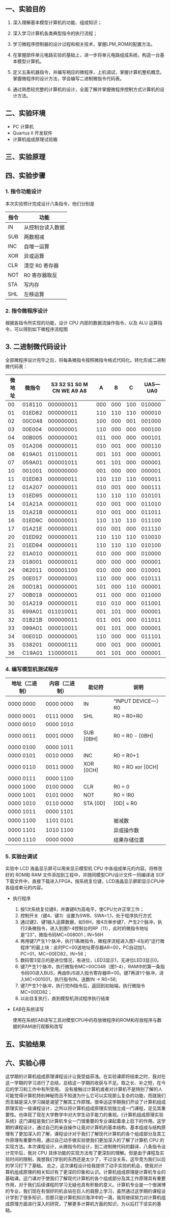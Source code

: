 ## 一、实验目的

1. 深入理解基本模型计算机的功能、组成知识；

2. 深入学习计算机各类典型指令的执行流程；

3. 学习微程序控制器的设计过程和相关技术，掌握LPM_ROM的配置方法。

4. 在掌握部件单元电路实验的基础上，进一步将单元电路组成系统，构造一台基本模型计算机。

5. 定义五条机器指令，并编写相应的微程序，上机调试，掌握计算机整机概念。掌握微程序的设计方法，学会编写二进制微指令代码表。

6. 通过熟悉较完整的计算机的设计，全面了解并掌握微程序控制方式计算机的设计方法。

## 二、实验环境

- PC 计算机
- Quartus II 开发软件
- 计算机组成原理试验箱

## 三、实验原理



## 四、实验步骤

### 1. 指令功能设计

本次实验预计完成设计八条指令，他们分别是

| 指令 | 功能             |
| ---- | ---------------- |
| IN   | 从控制台读入数据 |
| SUB  | 两数相减         |
| INC  | 自增一运算       |
| XOR  | 异或运算         |
| CLR  | 清空 R0 寄存器   |
| NOT  | R0 寄存器取反    |
| STA  | 写内存           |
| SHL  | 左移运算         |

### 2. 指令微程序设计

根据各指令所实现的功能，设计 CPU 内部的数据流操作指令，以及 ALU 运算指令，可以得到如下微程序流程图



## 3. 二进制微代码设计

全部微程序设计完毕之后，将每条微指令按照微指令格式代码化。转化形成二进制微代码表：

| 微地址 | 微指令 | S3 S2 S1 S0 M CN   WE A9 A8 | A    | B    | C    | UA5—UA0 |
| ------ | ------ | --------------------------- | ---- | ---- | ---- | ------- |
| 00     | 018110 | 000000011                   | 000  | 000  | 100  | 010000  |
| 01     | 01ED82 | 000000011                   | 110  | 110  | 110  | 000010  |
| 02     | 00C048 | 000000001                   | 100  | 000  | 001  | 001000  |
| 03     | 00E004 | 000000001                   | 110  | 000  | 000  | 000100  |
| 04     | 00B005 | 000000001                   | 011  | 000  | 000  | 000101  |
| 05     | 01A206 | 000000011                   | 010  | 001  | 000  | 000110  |
| 06     | 619A01 | 011000011                   | 001  | 101  | 000  | 000001  |
| 07     | 059A01 | 000001011                   | 001  | 101  | 000  | 000001  |
| 10     | 001001 | 000000000                   | 001  | 000  | 000  | 000001  |
| 11     | 01ED83 | 000000011                   | 110  | 110  | 110  | 000011  |
| 12     | 01A207 | 000000011                   | 010  | 001  | 000  | 000111  |
| 13     | 01ED95 | 000000011                   | 110  | 110  | 110  | 010101  |
| 14     | 01A21A | 000000011                   | 010  | 001  | 000  | 011010  |
| 15     | 01A21B | 000000011                   | 010  | 001  | 000  | 011011  |
| 16     | 01ED9C | 000000011                   | 110  | 110  | 110  | 011100  |
| 17     | 01A21E | 000000011                   | 010  | 001  | 000  | 011110  |
| 20     | 01ED92 | 000000011                   | 110  | 110  | 110  | 010010  |
| 21     | 01ED94 | 000000011                   | 110  | 110  | 110  | 010100  |
| 22     | 01A010 | 000000011                   | 010  | 000  | 000  | 010000  |
| 23     | 018001 | 000000011                   | 000  | 000  | 000  | 000001  |
| 24     | 062011 | 000001100                   | 010  | 000  | 000  | 010001  |
| 25     | 00E017 | 000000001                   | 110  | 000  | 000  | 010111  |
| 26     | 00D181 | 000000001                   | 101  | 000  | 110  | 000001  |
| 27     | 00B018 | 000000001                   | 011  | 000  | 000  | 011000  |
| 30     | 01A219 | 000000011                   | 010  | 010  | 000  | 011001  |
| 31     | 699A01 | 011010011                   | 001  | 101  | 000  | 000001  |
| 32     | 01B21B | 000000011                   | 011  | 001  | 000  | 011011  |
| 33     | 099A01 | 000010011                   | 001  | 101  | 000  | 000001  |
| 34     | 00E01D | 000000001                   | 110  | 000  | 000  | 011101  |
| 35     | 038201 | 000000111                   | 000  | 001  | 000  | 000001  |
| 36     | C19A01 | 110000011                   | 001  | 101  | 000  | 000001  |



### 4. 编写模型机测试程序

| 地址（二进制） | 内容（二进制） | 助记符    | 说明               |
| -------------- | -------------- | --------- | ------------------ |
| 0000  0000     | 0000 0000      | IN        | “INPUT DEVICE—〉R0 |
| 0000  0001     | 0111 0000      | SHL       | R0 = R0+R0         |
| 0000  0010     | 0000 1010      |           |                    |
| 0000  0011     | 0001 0000      | SUB [0BH] | R0 = R0 - [0BH]    |
| 0000  0100     | 0000 1011      |           |                    |
| 0000  0101     | 0010 0000      | INC       | R0 = R0+1          |
| 0000  0110     | 0011 0000      | XOR [0CH] | R0 = RO xor [0CH]  |
| 0000  0111     | 0000 1100      |           |                    |
| 0000  1000     | 0100 0000      | CLR       | R0 = 0             |
| 0000  1001     | 0101 0000      | NOT       | R0 = !R0           |
| 0000  1010     | 0110 0000      | STA [0D]  | [0D] = R0          |
| 0000  1011     | 0000 1101      |           |                    |
| 0000  1100     | 1101 0101      |           | 被减数             |
| 0000  1101     | 1010 1100      |           | 异或操作数         |
| 0000  1110     | 0000 0000      |           | 结果存储位置       |

### 5. 实验台调试

实验中 LCD 液晶显示屏可以用来显示模型机 CPU 中各组成单元的内容。将修改好的 ROM和 RAM 文件添加到工程中，并随同模型CPU设计文件一同编译进 SOF 下载文件中，直接下载进入FPGA，按系统复位键，LCD液晶显示屏即显示CPU中各组成单元的内容。

- 执行程序

  1. 按1次系统复位键8，并置键8为高电平，使CPU允许正常工作；
  2. 控制开关（键4、键3）设置为SWB、SWA=1,1，处于程序执行方式
  3. 通过键2、键1输入运算数据，如56H，按4次单步键7，产生2个脉冲，执行2条微指令，进入到图1-4控制台的RP（11），此时的微指令地址是“23”，微指令码MC=008001；IN=56H
  4. 再用键7产生1个脉冲，执行1条微指令，微程序流程进入图1-4左的“运行微程序”的最上块：此时PC=00送地址寄存器AR=00，PC自动加1，PC=01，MC=00ED82，IN=56；
  5. 数码管3显示的是进位情况，有进位，LED3显示1，无进位LED3显示0。
  6. 键7产生1个脉冲，执行微指令MC=00C048（图1-4），RAM中的第一条指令码00进入BUS，再由BUS进入指令寄存器IR=00。键7再进1个脉冲，进入MC=001001，执行指令IN，送数IN -> R0=56;
  7. 键7产生1个脉冲，执行完IN指令后，返回到初始端，执行微指令MC=00ED82；
  8. 以此往复执行，直到模型机测试程序执行结束

- EAB在系统读写

  使用在系统EAB读写工具对模型CPU中的存放微程序的ROM和存放程序与数据的RAM进行观察和改写

## 五、实验结果

## 六、实验心得

这学期的计算机组成原理课程设计让我受益菲浅。在实验课即将结束之时，我对在这一学期的学习进行了总结，总结这一学期的收获与不足。取之长、补之短，在今后的学习和工作中有所受用。
没有接触过计算机或者对计算机不是特别了解的人可能觉得计算机特别神秘而且不知道为什么它可以实现那么复杂的功能，而就我们而言越是深入学习越是渴望了解其工作原理。很幸运这学期我们开设了计算机组成原理实验一级课程设计，之所以将计算机组成原理实验独立成一门课程，足见其重要性。也体现了现在大学教学中对大学生动手能力的重视。《计算机组成原理实验系统》这门课程是我们计算机专业一门很重要的专业课起着承上启下的作用。这学期的课程设计，通过自己的亲自操作让我对计算机的基本结构，基本组成与结构原理有了更加深入的了解，课程设计对于我们了解现代计算机的各个组成部分及其工作原理有重要作用，通过自己动手做实验使我们更加深入的了解了计算机 CPU 的实现方法。本次课程设计，从微指令的设计，到二进制微代码的翻译，八条指令设计完毕后，我对 CPU 具体功能的实现方法有了更深刻的理解。但是由于课程及实验时间的限制，我想我们学到的东西还是太少了，不过没关系，这毕竞为我们以后的学习打下了基础。
总之，这次课程设计给我提供了动手实验的机会，使我对计算机组成原理的相关知识有了更深的印象和认识。计算机组成原理是计算机专业的基础课。这门课对于使我们了解现代计算机的各个组成部分及其工作原理具有重要作用，对于我们后续课程的学习无疑也具有积极的意义。计算机专业是一个很渊博的专业，我们现在有很好的机会站在巨人的肩膀上学习，虽然通过这学期的课程设计学到了很多知识，但那只是计算机知识海洋中的一滴，我将继续努力对计算机组成原理方面进行深入的研究，了解更多计算机方面的知识，为以后打下坚实的基础。